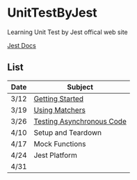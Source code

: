 # UnitTestByJest

Learning Unit Test by Jest offical web site

[Jest Docs](https://jestjs.io/docs/en/getting-started)

## List

| Date | Subject                                                                                                                     |
| ---- | --------------------------------------------------------------------------------------------------------------------------- |
| 3/12 | [Getting Started](https://github.com/DeepJavaScript/UnitTestByJest/tree/tsuifei/week01_Getting_Started)                     |
| 3/19 | [Using Matchers](https://github.com/DeepJavaScript/UnitTestByJest/tree/tsuifei/week02_Using_Matchers)                       |
| 3/26 | [Testing Asynchronous Code](https://github.com/DeepJavaScript/UnitTestByJest/tree/tsuifei/week03_Testing_Asynchronous_Code) |
| 4/10 | Setup and Teardown                                                                                                          |
| 4/17 | Mock Functions                                                                                                              |
| 4/24 | Jest Platform                                                                                                               |
| 4/31 |
